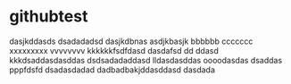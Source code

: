 # githubtest
dasjkddasds
dsadadadsd
dasjkdbnas
asdjkbasjk
bbbbbb
ccccccc
xxxxxxxxx
vvvvvvvv
kkkkkkfsdfdasd
dasdafsd
dd
ddasd
kkkdsaddasdasddas
dsdsadadaddasd
lldasdasddas
oooodasdas
dsaddas
pppfdsfd
dsadasdadad
dadbadbakjddasddasd
dasdada
